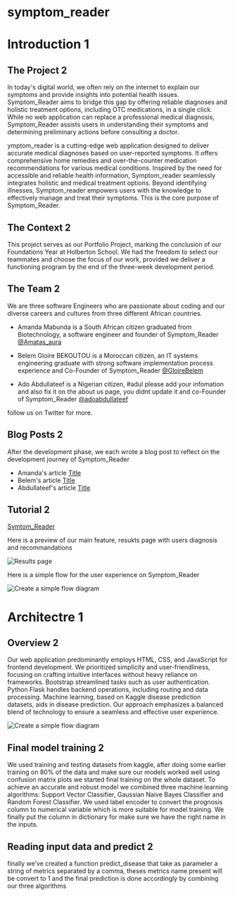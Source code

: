 # symptom_reader

# **Introduction 1**

## **The Project 2** 

In today's digital world, we often rely on the internet to explain our symptoms
and provide insights into potential health issues. Symptom_Reader aims to bridge this gap 
by offering reliable diagnoses and holistic treatment options, including OTC medications, in a single click.
While no web application can replace a professional medical diagnosis, Symptom_Reader assists users 
in understanding their symptoms and determining preliminary actions before consulting a doctor.

ymptom_reader is a cutting-edge web application designed to deliver accurate medical 
diagnoses based on user-reported symptoms. It offers comprehensive home remedies and 
over-the-counter medication recommendations for various medical conditions. Inspired by the 
need for accessible and reliable health information, Symptom_reader seamlessly integrates 
holistic and medical treatment options. Beyond identifying illnesses, Symptom_reader 
empowers users with the knowledge to effectively manage and treat their symptoms. This is the core purpose of Symptom_Reader.

## **The Context 2**

This project serves as our Portfolio Project, marking the conclusion of our Foundations Year at Holberton School.
We had the freedom to select our teammates and choose the focus of our work, provided we deliver a 
functioning program by the end of the three-week development period.

## **The Team 2**  

We are three software Engineers who are passionate about coding and our diverse careers and cultures
from three different African countries.

- Amanda Mabunda is a South African citizen graduated from Biotechnology, a software engineer
  and founder of Symptom_Reader [@Amatas_aura](https://x.com/Amatas_aura)

- Belem Gloire BEKOUTOU is a Moroccan citizen, an IT systems engineering graduate with strong
  software implementation process experience and Co-Founder of Symptom_Reader [@GloireBelem](https://x.com/GloireBelem)

- Ado Abdullateef is a Nigerian citizen, #adul please add your infomation and also fix it on the about us page, you didnt update it
  and co-Founder of Symptom_Reader [@adoabdullateef](https://x.com/adoabdullatee)

follow us on Twitter for more.

## **Blog Posts 2**

After the development phase, we each wrote a blog post to reflect on the development journey of Symptom_Reader

- Amanda's article [Title](url)
- Belem's article [Title](url)
- Abdullateef's article [Title](url)

## **Tutorial 2**

[Symtom_Reader](https://gloire-belem.tech/)

Here is a preview of our main feature, resukts page with users diagnosis and recommandations

![Results page](image-url)

Here is a simple flow for the user experience on Symptom_Reader

![Create a simple flow diagram](image-url)

# **Architectre 1**

## **Overview 2**

Our web application predominantly employs HTML, CSS, and JavaScript for frontend development. 
We prioritized simplicity and user-friendliness, focusing on crafting intuitive interfaces without heavy reliance on frameworks. 
Bootstrap streamlined tasks such as user authentication. Python Flask handles backend operations, including routing and data processing. 
Machine learning, based on Kaggle disease prediction datasets, aids in disease prediction. 
Our approach emphasizes a balanced blend of technology to ensure a seamless and effective user experience.

![Create a simple flow diagram](image-url)

## **Final model training 2**

We used training and testing datasets from kaggle, after doing some earlier training on 80% of the data and make sure our models worked well using confusion matrix plots we started final training on the whole dataset. To achieve an accurate and  robust model we combined three machine learning algorithms: Support Vector Classifier, Gaussian Naive Bayes Classifier and Random Forest Classifier. We used label encoder to convert the prognosis column to numerical variable which is more suitable for model training. We finally put the column in dictionary for make sure we have the right name in the inputs.

## **Reading input data and predict 2** 
finally we’ve created a function predict_disease that take as parameter a string of metrics separated by a comma, theses metrics name present will be convert to 1 and the final prediction is done accordingly by combining our three algorithms
